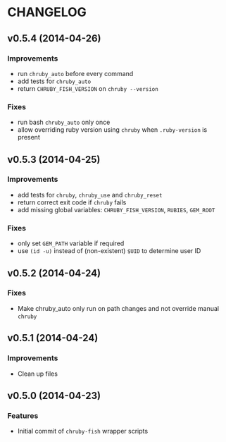 # CHANGELOG

## v0.5.4 (2014-04-26)

### Improvements

- run `chruby_auto` before every command
- add tests for `chruby_auto`
- return `CHRUBY_FISH_VERSION` on `chruby --version`

### Fixes

- run bash `chruby_auto` only once
- allow overriding ruby version using `chruby` when `.ruby-version` is present

## v0.5.3 (2014-04-25)

### Improvements

- add tests for `chruby`, `chruby_use` and `chruby_reset`
- return correct exit code if `chruby` fails
- add missing global variables: `CHRUBY_FISH_VERSION`, `RUBIES`, `GEM_ROOT`

### Fixes

- only set `GEM_PATH` variable if required
- use `(id -u)` instead of (non-existent) `$UID` to determine user ID

## v0.5.2 (2014-04-24)

### Fixes

- Make chruby_auto only run on path changes and not override manual `chruby`

## v0.5.1 (2014-04-24)

### Improvements

- Clean up files

## v0.5.0 (2014-04-23)

### Features

- Initial commit of `chruby-fish` wrapper scripts
